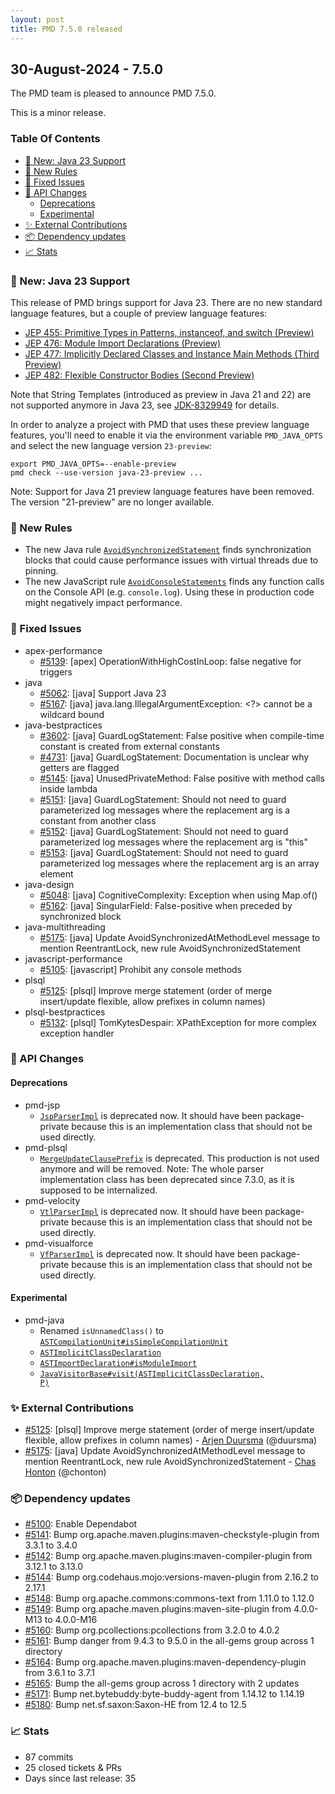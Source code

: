 ```yaml
---
layout: post
title: PMD 7.5.0 released
---
```


## 30-August-2024 - 7.5.0

The PMD team is pleased to announce PMD 7.5.0.

This is a minor release.

### Table Of Contents

* [🚀 New: Java 23 Support](#new-java-23-support)
* [🌟 New Rules](#new-rules)
* [🐛 Fixed Issues](#fixed-issues)
* [🚨 API Changes](#api-changes)
    * [Deprecations](#deprecations)
    * [Experimental](#experimental)
* [✨ External Contributions](#external-contributions)
* [📦 Dependency updates](#dependency-updates)
* [📈 Stats](#stats)

### 🚀 New: Java 23 Support
This release of PMD brings support for Java 23. There are no new standard language features,
but a couple of preview language features:

* [JEP 455: Primitive Types in Patterns, instanceof, and switch (Preview)](https://openjdk.org/jeps/455)
* [JEP 476: Module Import Declarations (Preview)](https://openjdk.org/jeps/476)
* [JEP 477: Implicitly Declared Classes and Instance Main Methods (Third Preview)](https://openjdk.org/jeps/477)
* [JEP 482: Flexible Constructor Bodies (Second Preview)](https://openjdk.org/jeps/482)

Note that String Templates (introduced as preview in Java 21 and 22) are not supported anymore in Java 23,
see [JDK-8329949](https://bugs.openjdk.org/browse/JDK-8329949) for details.

In order to analyze a project with PMD that uses these preview language features,
you'll need to enable it via the environment variable `PMD_JAVA_OPTS` and select the new language
version `23-preview`:

    export PMD_JAVA_OPTS=--enable-preview
    pmd check --use-version java-23-preview ...

Note: Support for Java 21 preview language features have been removed. The version "21-preview"
are no longer available.

### 🌟 New Rules
* The new Java rule [`AvoidSynchronizedStatement`](https://docs.pmd-code.org/pmd-doc-7.5.0/pmd_rules_java_multithreading.html#avoidsynchronizedstatement) finds synchronization blocks that
  could cause performance issues with virtual threads due to pinning.
* The new JavaScript rule [`AvoidConsoleStatements`](https://docs.pmd-code.org/pmd-doc-7.5.0/pmd_rules_ecmascript_performance.html#avoidconsolestatements) finds any function calls
  on the Console API (e.g. `console.log`). Using these in production code might negatively impact performance.

### 🐛 Fixed Issues
* apex-performance
  * [#5139](https://github.com/pmd/pmd/issues/5139): \[apex] OperationWithHighCostInLoop: false negative for triggers
* java
  * [#5062](https://github.com/pmd/pmd/issues/5062): \[java] Support Java 23
  * [#5167](https://github.com/pmd/pmd/issues/5167): \[java] java.lang.IllegalArgumentException: \<?\> cannot be a wildcard bound
* java-bestpractices
  * [#3602](https://github.com/pmd/pmd/issues/3602): \[java] GuardLogStatement: False positive when compile-time constant is created from external constants
  * [#4731](https://github.com/pmd/pmd/issues/4731): \[java] GuardLogStatement: Documentation is unclear why getters are flagged
  * [#5145](https://github.com/pmd/pmd/issues/5145): \[java] UnusedPrivateMethod: False positive with method calls inside lambda
  * [#5151](https://github.com/pmd/pmd/issues/5151): \[java] GuardLogStatement: Should not need to guard parameterized log messages where the replacement arg is a constant from another class
  * [#5152](https://github.com/pmd/pmd/issues/5152): \[java] GuardLogStatement: Should not need to guard parameterized log messages where the replacement arg is "this"
  * [#5153](https://github.com/pmd/pmd/issues/5153): \[java] GuardLogStatement: Should not need to guard parameterized log messages where the replacement arg is an array element
* java-design
  * [#5048](https://github.com/pmd/pmd/issues/5084): \[java] CognitiveComplexity: Exception when using Map.of()
  * [#5162](https://github.com/pmd/pmd/issues/5162): \[java] SingularField: False-positive when preceded by synchronized block
* java-multithreading
  * [#5175](https://github.com/pmd/pmd/issues/5175): \[java] Update AvoidSynchronizedAtMethodLevel message to mention ReentrantLock, new rule AvoidSynchronizedStatement
* javascript-performance
  * [#5105](https://github.com/pmd/pmd/issues/5105): \[javascript] Prohibit any console methods
* plsql
  * [#5125](https://github.com/pmd/pmd/pull/5125): \[plsql] Improve merge statement (order of merge insert/update flexible, allow prefixes in column names)
* plsql-bestpractices
  * [#5132](https://github.com/pmd/pmd/issues/5132): \[plsql] TomKytesDespair: XPathException for more complex exception handler

### 🚨 API Changes
#### Deprecations
* pmd-jsp
  * <a href="https://docs.pmd-code.org/apidocs/pmd-jsp/7.5.0/net/sourceforge/pmd/lang/jsp/ast/JspParserImpl.html#"><code>JspParserImpl</code></a> is deprecated now. It should have been package-private
    because this is an implementation class that should not be used directly.
* pmd-plsql
  * <a href="https://docs.pmd-code.org/apidocs/pmd-plsql/7.5.0/net/sourceforge/pmd/lang/plsql/ast/PLSQLParserImpl.html#MergeUpdateClausePrefix()"><code>MergeUpdateClausePrefix</code></a> is deprecated. This production is
    not used anymore and will be removed. Note: The whole parser implementation class has been deprecated since 7.3.0,
    as it is supposed to be internalized.
* pmd-velocity
  * <a href="https://docs.pmd-code.org/apidocs/pmd-velocity/7.5.0/net/sourceforge/pmd/lang/velocity/ast/VtlParserImpl.html#"><code>VtlParserImpl</code></a> is deprecated now. It should have been package-private
    because this is an implementation class that should not be used directly.
* pmd-visualforce
  * <a href="https://docs.pmd-code.org/apidocs/pmd-visualforce/7.5.0/net/sourceforge/pmd/lang/visualforce/ast/VfParserImpl.html#"><code>VfParserImpl</code></a> is deprecated now. It should have been package-private
    because this is an implementation class that should not be used directly.

#### Experimental
* pmd-java
  * Renamed `isUnnamedClass()` to <a href="https://docs.pmd-code.org/apidocs/pmd-java/7.5.0/net/sourceforge/pmd/lang/java/ast/ASTCompilationUnit.html#isSimpleCompilationUnit()"><code>ASTCompilationUnit#isSimpleCompilationUnit</code></a>
  * <a href="https://docs.pmd-code.org/apidocs/pmd-java/7.5.0/net/sourceforge/pmd/lang/java/ast/ASTImplicitClassDeclaration.html#"><code>ASTImplicitClassDeclaration</code></a>
  * <a href="https://docs.pmd-code.org/apidocs/pmd-java/7.5.0/net/sourceforge/pmd/lang/java/ast/ASTImportDeclaration.html#isModuleImport()"><code>ASTImportDeclaration#isModuleImport</code></a>
  * <a href="https://docs.pmd-code.org/apidocs/pmd-java/7.5.0/net/sourceforge/pmd/lang/java/ast/JavaVisitorBase.html#visit(net.sourceforge.pmd.lang.java.ast.ASTImplicitClassDeclaration,P)"><code>JavaVisitorBase#visit(ASTImplicitClassDeclaration, P)</code></a>

### ✨ External Contributions
* [#5125](https://github.com/pmd/pmd/pull/5125): \[plsql] Improve merge statement (order of merge insert/update flexible, allow prefixes in column names) - [Arjen Duursma](https://github.com/duursma) (@duursma)
* [#5175](https://github.com/pmd/pmd/pull/5175): \[java] Update AvoidSynchronizedAtMethodLevel message to mention ReentrantLock, new rule AvoidSynchronizedStatement - [Chas Honton](https://github.com/chonton) (@chonton)

### 📦 Dependency updates
* [#5100](https://github.com/pmd/pmd/issues/5100): Enable Dependabot
* [#5141](https://github.com/pmd/pmd/issues/5141): Bump org.apache.maven.plugins:maven-checkstyle-plugin from 3.3.1 to 3.4.0
* [#5142](https://github.com/pmd/pmd/issues/5142): Bump org.apache.maven.plugins:maven-compiler-plugin from 3.12.1 to 3.13.0
* [#5144](https://github.com/pmd/pmd/issues/5144): Bump org.codehaus.mojo:versions-maven-plugin from 2.16.2 to 2.17.1
* [#5148](https://github.com/pmd/pmd/issues/5148): Bump org.apache.commons:commons-text from 1.11.0 to 1.12.0
* [#5149](https://github.com/pmd/pmd/issues/5149): Bump org.apache.maven.plugins:maven-site-plugin from 4.0.0-M13 to 4.0.0-M16
* [#5160](https://github.com/pmd/pmd/issues/5160): Bump org.pcollections:pcollections from 3.2.0 to 4.0.2
* [#5161](https://github.com/pmd/pmd/issues/5161): Bump danger from 9.4.3 to 9.5.0 in the all-gems group across 1 directory
* [#5164](https://github.com/pmd/pmd/issues/5164): Bump org.apache.maven.plugins:maven-dependency-plugin from 3.6.1 to 3.7.1
* [#5165](https://github.com/pmd/pmd/issues/5165): Bump the all-gems group across 1 directory with 2 updates
* [#5171](https://github.com/pmd/pmd/issues/5171): Bump net.bytebuddy:byte-buddy-agent from 1.14.12 to 1.14.19
* [#5180](https://github.com/pmd/pmd/issues/5180): Bump net.sf.saxon:Saxon-HE from 12.4 to 12.5

### 📈 Stats
* 87 commits
* 25 closed tickets & PRs
* Days since last release: 35
